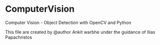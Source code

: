 # ComputerVision
Computer Vision - Object Detection with OpenCV and Python 

This file are created by @author Ankit warbhe
under the guidance of Ilias Papachristos




